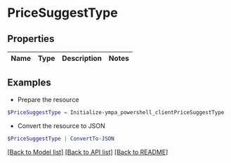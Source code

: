 # PriceSuggestType
## Properties

Name | Type | Description | Notes
------------ | ------------- | ------------- | -------------

## Examples

- Prepare the resource
```powershell
$PriceSuggestType = Initialize-ympa_powershell_clientPriceSuggestType 
```

- Convert the resource to JSON
```powershell
$PriceSuggestType | ConvertTo-JSON
```

[[Back to Model list]](../README.md#documentation-for-models) [[Back to API list]](../README.md#documentation-for-api-endpoints) [[Back to README]](../README.md)

